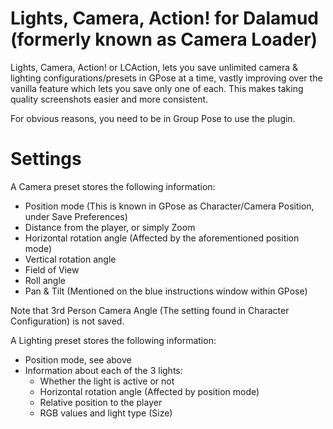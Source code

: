# Lights, Camera, Action! for Dalamud (formerly known as Camera Loader)

Lights, Camera, Action! or LCAction, lets you save unlimited camera & lighting configurations/presets in GPose at a time, vastly improving over the vanilla feature which lets you save only one of each. This makes taking quality screenshots easier and more consistent.

For obvious reasons, you need to be in Group Pose to use the plugin.

# Settings

A Camera preset stores the following information:

- Position mode (This is known in GPose as Character/Camera Position, under Save Preferences)
- Distance from the player, or simply Zoom
- Horizontal rotation angle (Affected by the aforementioned position mode)
- Vertical rotation angle
- Field of View
- Roll angle
- Pan & Tilt (Mentioned on the blue instructions window within GPose)

Note that 3rd Person Camera Angle (The setting found in Character Configuration) is not saved.

A Lighting preset stores the following information:

- Position mode, see above
- Information about each of the 3 lights:
  - Whether the light is active or not
  - Horizontal rotation angle (Affected by position mode)
  - Relative position to the player
  - RGB values and light type (Size)
